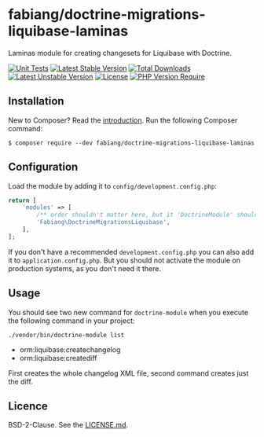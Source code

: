 # fabiang/doctrine-migrations-liquibase-laminas

Laminas module for creating changesets for Liquibase with Doctrine.

[![Unit Tests](https://github.com/fabiang/doctrine-migrations-liquibase-laminas/actions/workflows/unit.yml/badge.svg)](https://github.com/fabiang/doctrine-migrations-liquibase-laminas/actions/workflows/unit.yml)
[![Latest Stable Version](http://poser.pugx.org/fabiang/doctrine-migrations-liquibase-laminas/v)](https://packagist.org/packages/fabiang/doctrine-migrations-liquibase-laminas) [![Total Downloads](http://poser.pugx.org/fabiang/doctrine-migrations-liquibase-laminas/downloads)](https://packagist.org/packages/fabiang/doctrine-migrations-liquibase-laminas) [![Latest Unstable Version](http://poser.pugx.org/fabiang/doctrine-migrations-liquibase-laminas/v/unstable)](https://packagist.org/packages/fabiang/doctrine-migrations-liquibase-laminas) [![License](http://poser.pugx.org/fabiang/doctrine-migrations-liquibase-laminas/license)](https://packagist.org/packages/fabiang/doctrine-migrations-liquibase-laminas) [![PHP Version Require](http://poser.pugx.org/fabiang/doctrine-migrations-liquibase-laminas/require/php)](https://packagist.org/packages/fabiang/doctrine-migrations-liquibase-laminas)

## Installation

New to Composer? Read the [introduction](https://getcomposer.org/doc/00-intro.md#introduction). Run the following Composer command:

```console
$ composer require --dev fabiang/doctrine-migrations-liquibase-laminas
```

## Configuration

Load the module by adding it to `config/development.config.php`:

```php
return [
    'modules' => [
        /** order shouldn't matter here, but it 'DoctrineModule' should be loaded before **/
        'Fabiang\DoctrineMigrationsLiquibase',
    ],
];
```

If you don't have a recommended `development.config.php` you can also add it to `application.config.php`.
But you should not activate the module on production systems, as you don't need it there.

## Usage

You should see two new command for `doctrine-module` when you execute the following command in your project:

    ./vendor/bin/doctrine-module list

* orm:liquibase:createchangelog
* orm:liquibase:creatediff

First creates the whole changelog XML file, second command creates just the diff.

## Licence

BSD-2-Clause. See the [LICENSE.md](LICENSE.md).
